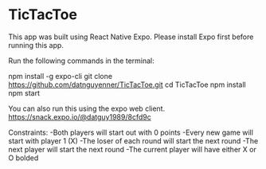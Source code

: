 # TicTacToe

This app was built using React Native Expo.  Please install Expo first before running this app.

Run the following commands in the terminal:

npm install -g expo-cli
git clone https://github.com/datnguyenner/TicTacToe.git
cd TicTacToe
npm install
npm start

You can also run this using the expo web client. https://snack.expo.io/@datguy1989/8cfd9c

Constraints:
-Both players will start out with 0 points
-Every new game will start with player 1 (X)
-The loser of each round will start the next round
-The next player will start the next round
-The current player will have either X or O bolded